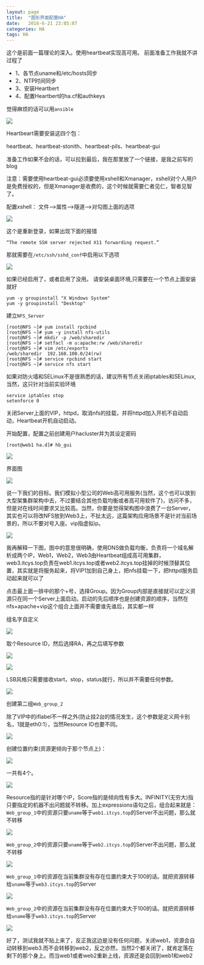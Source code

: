 ```yaml
---
layout: page
title:  "图形界面配置HA"
date:   2016-6-21 23:05:07
categories: HA
tags: HA
---
```

这个是前面一篇理论的深入。使用heartbeat实现高可用。
前面准备工作我就不讲过程了

- 1、各节点uname和/etc/hosts同步
- 2、NTP时间同步
- 3、安装Heartbert
- 4、配置Heartbert的ha.cf和authkeys

觉得麻烦的话可以用`ansible`

![](https://github.com/chenyanshan/images/blob/master/linux/server/hb_gui/DraggedImage.png?raw=true)

Heartbeart需要安装这四个包：

heartbeat、heartbeat-stonith、heartbeat-pils、heartbeat-gui

准备工作如果不会的话，可以拉到最后，我在那里放了一个链接，是我之前写的blog

注意：需要使用heartbeat-gui必须要使用xshell和Xmanager，xshell对个人用户是免费授权的，但是Xmanager是收费的，这个时候就需要仁者见仁，智者见智了。

配置xshell：
文件--\>属性--\>隧道--\>对勾图上面的选项

![](https://github.com/chenyanshan/images/blob/master/linux/server/hb_gui/DraggedImage-1.png?raw=true)

这个是重新登录，如果出现下面的报错

	“The remote SSH server rejected X11 forwarding request.”

那就需要在`/etc/ssh/sshd_conf`中启用以下选项

![](https://github.com/chenyanshan/images/blob/master/linux/server/hb_gui/DraggedImage-2.png?raw=true)

如果已经启用了，或者启用了没用。
请安装桌面环境,只需要在一个节点上面安装就好

	yum -y groupinstall "X Windows System"
	yum -y groupinstall "Desktop"

建立`NFS_Server`

	[root@NFS ~]# yum install rpcbind
	[root@NFS ~]# yum -y install nfs-utils
	[root@NFS ~]# mkdir -p /web/sharedir
	[root@NFS ~]# setfacl -m u:apache:rw /web/sharedir
	[root@NFS ~]# vim /etc/exports
	/web/sharedir  192.168.100.0/24(rw)
	[root@NFS ~]# service rpcbind start
	[root@NFS ~]# service nfs start

如果对防火墙和SELinux不是很熟悉的话，建议所有节点关闭iptables和SELinux,当然，这只针对当前实验环境

	service iptables stop
	setenforce 0

关闭Server上面的VIP，httpd，取消nfs的挂载，并将httpd加入开机不自动启动，Heartbeat开机自动启动。


开始配置，配置之前创建用户hacluster并为其设定密码

	[root@web1 ha.d]# hb_gui


![](https://github.com/chenyanshan/images/blob/master/linux/server/hb_gui/DraggedImage-3.png?raw=true)

界面图

![](https://github.com/chenyanshan/images/blob/master/linux/server/hb_gui/DraggedImage-4.png?raw=true)

说一下我们的目标。我们模拟小型公司的Web高可用服务(当然，这个也可以放到大型架集群架构中去，不过要结合其他负载均衡或者高可用软件了)，访问不多，但是对在线时间要求又比较高。当然，你要是觉得架构图中浪费了一台Server，其实也可以将改NFS放到Web3上，不扯太远，这篇架构应用场景不是针对当前场景的，所以不要对号入座。vip指虚拟ip。

![](https://github.com/chenyanshan/images/blob/master/linux/server/hb_gui/DraggedImage-5.png?raw=true)

我再解释一下图，图中的意思很明确，使用DNS做负载均衡，负责将一个域名解析成两个IP，Web1，Web2，Web3由Heartbeat组成高可用集群，web3.itcys.top负责在web1.itcys.top或者web2.itcys.top挂掉的时候顶替其位置，其实就是将服务起来，将VIP1加到自己身上，把nfs挂载一下，把httpd服务启动起来就可以了



点击最上面一排中的那个+号，选择Group。因为Group内部是直接就可以定义资源只在同一个Server上面启动。启动的先后顺序也是创建资源的顺序，当然在nfs+apache+vip这个组合上面并不需要谁先谁后，其实都一样

组名字自定义

![](https://github.com/chenyanshan/images/blob/master/linux/server/hb_gui/DraggedImage-6.png?raw=true)

取个Resource ID，然后选择RA，再之后填写参数

![](https://github.com/chenyanshan/images/blob/master/linux/server/hb_gui/DraggedImage-7.png?raw=true)

![](https://github.com/chenyanshan/images/blob/master/linux/server/hb_gui/DraggedImage-8.png?raw=true)

LSB风格只需要接收start，stop，status就行，所以并不需要任何参数。

![](https://github.com/chenyanshan/images/blob/master/linux/server/hb_gui/DraggedImage-9.png?raw=true)

创建第二组`Web_group_2`

除了VIP中的iflabel不一样之外(防止挂2台的情况发生，这个参数是定义网卡别名，1就是eth0:1），当然Resource ID也要不同。

![](https://github.com/chenyanshan/images/blob/master/linux/server/hb_gui/DraggedImage-10.png?raw=true)

创建位置约束(资源更倾向于那个节点上)：

![](https://github.com/chenyanshan/images/blob/master/linux/server/hb_gui/DraggedImage-11.png?raw=true)

一共有4个。

![](https://github.com/chenyanshan/images/blob/master/linux/server/hb_gui/DraggedImage-12.png?raw=true)

Resource指的是针对哪个IP，Score指的是倾向性有多大。INFINITY(无穷大)指只要指定的机器不出问题就不转移。加上expressions语句之后，组合起来就是：`Web_group_1`中的资源只要`uname`等于`web1.itcys.top`的Server不出问题，那么就不转移

![](https://github.com/chenyanshan/images/blob/master/linux/server/hb_gui/DraggedImage-13.png?raw=true)

`Web_group_2`中的资源只要`uname`等于`web2.itcys.top`的Server不出问题，那么就不转移

![](https://github.com/chenyanshan/images/blob/master/linux/server/hb_gui/DraggedImage-14.png?raw=true)

`Web_group_1`中的资源在当前集群没有存在位置约束大于100的话。就把资源转移给`uname`等于`web3.itcys.top`的Server

![](https://github.com/chenyanshan/images/blob/master/linux/server/hb_gui/DraggedImage-15.png?raw=true)

`Web_group_2`中的资源在当前集群没有存在位置约束大于100的话。就把资源转移给`uname`等于`web3.itcys.top`的Server

![](https://github.com/chenyanshan/images/blob/master/linux/server/hb_gui/DraggedImage-16.png?raw=true)

好了，测试我就不贴上来了，反正我这边是没有任何问题，关闭web1，资源会自动转移到web3.而不会转移到web2，反之亦然，当然2个都关闭了，就肯定落在剩下的那个身上。而当web1或者web2重新上线，资源还是会回到web1和web2



